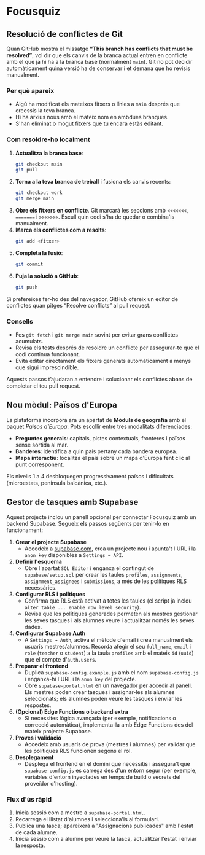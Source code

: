 # Focusquiz

## Resolució de conflictes de Git
Quan GitHub mostra el missatge **“This branch has conflicts that must be resolved”**, vol dir que els canvis de la branca actual entren en conflicte amb el que ja hi ha a la branca base (normalment `main`). Git no pot decidir automàticament quina versió ha de conservar i et demana que ho revisis manualment.

### Per què apareix
- Algú ha modificat els mateixos fitxers o línies a `main` després que creessis la teva branca.
- Hi ha arxius nous amb el mateix nom en ambdues branques.
- S'han eliminat o mogut fitxers que tu encara estàs editant.

### Com resoldre-ho localment
1. **Actualitza la branca base**:
   ```bash
   git checkout main
   git pull
   ```
2. **Torna a la teva branca de treball** i fusiona els canvis recents:
   ```bash
   git checkout work
   git merge main
   ```
3. **Obre els fitxers en conflicte**. Git marcarà les seccions amb `<<<<<<<`, `=======` i `>>>>>>>`. Escull quin codi s'ha de quedar o combina'ls manualment.
4. **Marca els conflictes com a resolts**:
   ```bash
   git add <fitxer>
   ```
5. **Completa la fusió**:
   ```bash
   git commit
   ```
6. **Puja la solució a GitHub**:
   ```bash
   git push
   ```

Si prefereixes fer-ho des del navegador, GitHub ofereix un editor de conflictes quan pitges “Resolve conflicts” al pull request.

### Consells
- Fes `git fetch` i `git merge main` sovint per evitar grans conflictes acumulats.
- Revisa els tests després de resoldre un conflicte per assegurar-te que el codi continua funcionant.
- Evita editar directament els fitxers generats automàticament a menys que sigui imprescindible.

Aquests passos t’ajudaran a entendre i solucionar els conflictes abans de completar el teu pull request.

## Nou mòdul: Països d'Europa

La plataforma incorpora ara un apartat de **Mòduls de geografia** amb el paquet *Països d'Europa*. Pots escollir entre tres
modalitats diferenciades:

- **Preguntes generals**: capitals, pistes contextuals, fronteres i països sense sortida al mar.
- **Banderes**: identifica a quin país pertany cada bandera europea.
- **Mapa interactiu**: localitza el país sobre un mapa d'Europa fent clic al punt corresponent.

Els nivells 1 a 4 desbloquegen progressivament països i dificultats (microestats, península balcànica, etc.).

## Gestor de tasques amb Supabase

Aquest projecte inclou un panell opcional per connectar Focusquiz amb un backend Supabase. Segueix els passos següents per tenir-lo en funcionament:

1. **Crear el projecte Supabase**
   - Accedeix a [supabase.com](https://supabase.com/), crea un projecte nou i apunta't l'URL i la `anon key` disponibles a `Settings → API`.
2. **Definir l'esquema**
   - Obre l'apartat `SQL Editor` i enganxa el contingut de `supabase/setup.sql` per crear les taules `profiles`, `assignments`, `assignment_assignees` i `submissions`, a més de les polítiques RLS necessàries.
3. **Configurar RLS i polítiques**
   - Confirma que RLS està activat a totes les taules (el script ja inclou `alter table ... enable row level security`).
   - Revisa que les polítiques generades permeten als mestres gestionar les seves tasques i als alumnes veure i actualitzar només les seves dades.
4. **Configurar Supabase Auth**
   - A `Settings → Auth`, activa el mètode d'email i crea manualment els usuaris mestres/alumnes. Recorda afegir el seu `full_name`, `email` i `role` (`teacher` o `student`) a la taula `profiles` amb el mateix `id` (`uuid`) que el compte d'`auth.users`.
5. **Preparar el frontend**
   - Duplica `supabase-config.example.js` amb el nom `supabase-config.js` i enganxa-hi l'URL i la `anon key` del projecte.
   - Obre `supabase-portal.html` en un navegador per accedir al panell. Els mestres poden crear tasques i assignar-les als alumnes seleccionats; els alumnes poden veure les tasques i enviar les respostes.
6. **(Opcional) Edge Functions o backend extra**
   - Si necessites lògica avançada (per exemple, notificacions o correcció automàtica), implementa-la amb Edge Functions des del mateix projecte Supabase.
7. **Proves i validació**
   - Accedeix amb usuaris de prova (mestres i alumnes) per validar que les polítiques RLS funcionen segons el rol.
8. **Desplegament**
   - Desplega el frontend en el domini que necessitis i assegura't que `supabase-config.js` es carrega des d'un entorn segur (per exemple, variables d'entorn inyectades en temps de build o secrets del proveïdor d'hosting).

### Flux d'ús ràpid

1. Inicia sessió com a mestre a `supabase-portal.html`.
2. Recarrega el llistat d'alumnes i selecciona'ls al formulari.
3. Publica una tasca; apareixerà a "Assignacions publicades" amb l'estat de cada alumne.
4. Inicia sessió com a alumne per veure la tasca, actualitzar l'estat i enviar la resposta.
